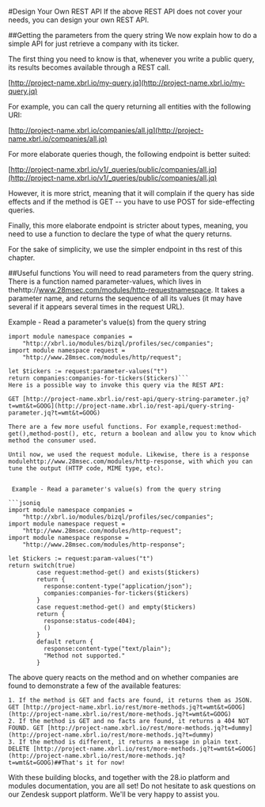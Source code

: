 #Design Your Own REST API
If the above REST API does not cover your needs, you can design your own REST API.

##Getting the parameters from the query string
We now explain how to do a simple API for just retrieve a company with its ticker.

The first thing you need to know is that, whenever you write a public query, its results becomes available through a REST call.

 [http://project-name.xbrl.io/my-query.jq](http://project-name.xbrl.io/my-query.jq)

For example, you can call the query returning all entities with the following URI:

 [http://project-name.xbrl.io/companies/all.jq](http://project-name.xbrl.io/companies/all.jq)

For more elaborate queries though, the following endpoint is better suited:

 [http://project-name.xbrl.io/v1/_queries/public/companies/all.jq](http://project-name.xbrl.io/v1/_queries/public/companies/all.jq)

However, it is more strict, meaning that it will complain if the query has side effects and if the method is GET -- you have to use POST for side-effecting queries.

Finally, this more elaborate endpoint is stricter about types, meaning, you need to use a function to declare the type of what the query returns.

For the sake of simplicity, we use the simpler endpoint in ths rest of this chapter.

##Useful functions
You will need to read parameters from the query string. There is a function named parameter-values, which lives in thehttp://www.28msec.com/modules/http-requestnamespace. It takes a parameter name, and returns the sequence of all its values (it may have several if it appears several times in the request URL).


 Example - Read a parameter's value(s) from the query string

```jsoniq
import module namespace companies =
    "http://xbrl.io/modules/bizql/profiles/sec/companies";
import module namespace request =
    "http://www.28msec.com/modules/http/request";

let $tickers := request:parameter-values("t")
return companies:companies-for-tickers($tickers)```
Here is a possible way to invoke this query via the REST API:

GET [http://project-name.xbrl.io/rest-api/query-string-parameter.jq?t=wmt&t=GOOG](http://project-name.xbrl.io/rest-api/query-string-parameter.jq?t=wmt&t=GOOG)

There are a few more useful functions. For example,request:method-get(),method-post(), etc, return a boolean and allow you to know which method the consumer used.

Until now, we used the request module. Likewise, there is a response modulehttp://www.28msec.com/modules/http-response, with which you can tune the output (HTTP code, MIME type, etc).


 Example - Read a parameter's value(s) from the query string

```jsoniq
import module namespace companies =
    "http://xbrl.io/modules/bizql/profiles/sec/companies";
import module namespace request =
    "http://www.28msec.com/modules/http-request";
import module namespace response =
    "http://www.28msec.com/modules/http-response";

let $tickers := request:param-values("t")
return switch(true)
        case request:method-get() and exists($tickers)
        return {
          response:content-type("application/json");
          companies:companies-for-tickers($tickers)
        }
        case request:method-get() and empty($tickers)
        return {
          response:status-code(404);
          ()
        }
        default return {
          response:content-type("text/plain");
          "Method not supported."
        }
```
The above query reacts on the method and on whether companies are found to demonstrate a few of the available features:


    1. If the method is GET and facts are found, it returns them as JSON. GET [http://project-name.xbrl.io/rest/more-methods.jq?t=wmt&t=GOOG](http://project-name.xbrl.io/rest/more-methods.jq?t=wmt&t=GOOG)
    2. If the method is GET and no facts are found, it returns a 404 NOT FOUND. GET [http://project-name.xbrl.io/rest/more-methods.jq?t=dummy](http://project-name.xbrl.io/rest/more-methods.jq?t=dummy)
    3. If the method is different, it returns a message in plain text. DELETE [http://project-name.xbrl.io/rest/more-methods.jq?t=wmt&t=GOOG](http://project-name.xbrl.io/rest/more-methods.jq?t=wmt&t=GOOG)##That's it for now!
With these building blocks, and together with the 28.io platform and modules documentation, you are all set! Do not hesitate to ask questions on our Zendesk support platform. We'll be very happy to assist you.

